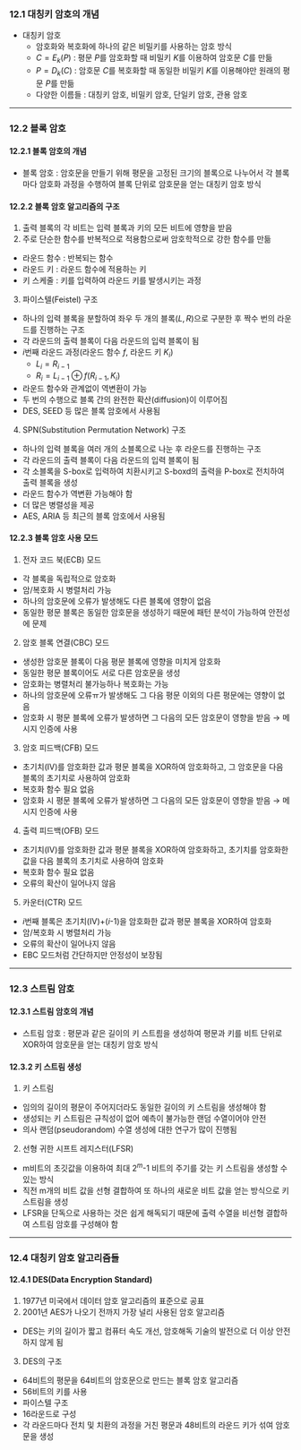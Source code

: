### 12.1 대칭키 암호의 개념

- 대칭키 암호
  - 암호화와 복호화에 하나의 같은 비밀키를 사용하는 암호 방식
  - $C = E_k(P)$ : 평문 $P$를 암호화할 때 비밀키 $K$를 이용하여 암호문 $C$를 만듦
  - $P = D_k(C)$ : 암호문 $C$를 복호화할 때 동일한 비밀키 $K$를 이용해야만 원래의 평문 $P$를 만듦
  - 다양한 이름들 : 대칭키 암호, 비밀키 암호, 단일키 암호, 관용 암호

---

### 12.2 블록 암호

#### 12.2.1 블록 암호의 개념

- 블록 암호 : 암호문을 만들기 위해 평문을 고정된 크기의 블록으로 나누어서 각 블록마다 암호화 과정을 수행하여 블록 단위로 암호문을 얻는 대칭키 암호 방식

#### 12.2.2 블록 암호 알고리즘의 구조

1. 출력 블록의 각 비트는 입력 블록과 키의 모든 비트에 영향을 받음
2. 주로 단순한 함수를 반복적으로 적용함으로써 암호학적으로 강한 함수를 만듦

- 라운드 함수 : 반복되는 함수
- 라운드 키 : 라운드 함수에 적용하는 키
- 키 스케줄 : 키를 입력하여 라운드 키를 발생시키는 과정

3. 파이스텔(Feistel) 구조

- 하나의 입력 블록을 분할하여 좌우 두 개의 블록($L, R$)으로 구분한 후 짝수 번의 라운드를 진행하는 구조
- 각 라운드의 출력 블록이 다음 라운드의 입력 블록이 됨
- $i$번째 라운드 과정(라운드 함수 $f$, 라운드 키 $K_i$)
  - $L_i = R_{i-1}$
  - $R_i = L_{i-1}\oplus f(R_{i-1}, K_i)$
- 라운드 함수와 관계없이 역변환이 가능
- 두 번의 수행으로 블록 간의 완전한 확산(diffusion)이 이루어짐
- DES, SEED 등 많은 블록 암호에서 사용됨

4. SPN(Substitution Permutation Network) 구조

- 하나의 입력 블록을 여러 개의 소블록으로 나눈 후 라운드를 진행하는 구조
- 각 라운드의 출력 블록이 다음 라운드의 입력 블록이 됨
- 각 소블록을 S\-box로 입력하여 치환시키고 S\-boxd의 출력을 P\-box로 전치하여 출력 블록을 생성
- 라운드 함수가 역변환 가능해야 함
- 더 많은 병렬성을 제공
- AES, ARIA 등 최근의 블록 암호에서 사용됨

#### 12.2.3 블록 암호 사용 모드

1. 전자 코드 북(ECB) 모드

- 각 블록을 독립적으로 암호화
- 암/복호화 시 병렬처리 가능
- 하나의 암호문에 오류가 발생해도 다른 블록에 영향이 없음
- 동일한 평문 블록은 동일한 암호문을 생성하기 때문에 패턴 분석이 가능하여 안전성에 문제

2. 암호 블록 연결(CBC) 모드

- 생성한 암호문 블록이 다음 평문 블록에 영향을 미치게 암호화
- 동일한 평문 블록이어도 서로 다른 암호문을 생성
- 암호화는 병렬처리 불가능하나 복호화는 가능
- 하나의 암호문에 오류ㅠ가 발생해도 그 다음 평문 이외의 다른 평문에는 영향이 없음
- 암호화 시 평문 블록에 오류가 발생하면 그 다음의 모든 암호문이 영향을 받음 $\to$ 메시지 인증에 사용

3. 암호 피드백(CFB) 모드

- 초기치(IV)를 암호화한 값과 평문 블록을 XOR하여 암호화하고, 그 암호문을 다음 블록의 초기치로 사용하여 암호화
- 복호화 함수 필요 없음
- 암호화 시 평문 블록에 오류가 발생하면 그 다음의 모든 암호문이 영향을 받음 $\to$ 메시지 인증에 사용

4. 출력 피드백(OFB) 모드

- 초기치(IV)를 암호화한 값과 평문 블록을 XOR하여 암호화하고, 초기치를 암호화한 값을 다음 블록의 초기치로 사용하여 암호화
- 복호화 함수 필요 없음
- 오류의 확산이 일어나지 않음

5. 카운터(CTR) 모드

- $i$번째 블록은 초기치(IV)+($i$-1)을 암호화한 값과 평문 블록을 XOR하여 암호화
- 암/복호화 시 병렬처리 가능
- 오류의 확산이 일어나지 않음
- EBC 모드처럼 간단하지만 안정성이 보장됨

---

### 12.3 스트림 암호

#### 12.3.1 스트림 암호의 개념

- 스트림 암호 : 평문과 같은 길이의 키 스트릠을 생성하여 평문과 키를 비트 단위로 XOR하여 암호문을 얻는 대칭키 암호 방식

#### 12.3.2 키 스트림 생성

1. 키 스트림

- 임의의 길이의 평문이 주어지더라도 동일한 길이의 키 스트림을 생성해야 함
- 생성되는 키 스트림은 규칙성이 없어 예측이 불가능한 랜덤 수열이어야 안전
- 의사 랜덤(pseudorandom) 수열 생성에 대한 연구가 많이 진행됨

2. 선형 귀한 시프트 레지스터(LFSR)

- m비트의 초깃값을 이용하여 최대 $2^m$-1 비트의 주기를 갖는 키 스트림을 생성할 수 있는 방식
- 직전 m개의 비트 값을 선형 결합하여 또 하나의 새로운 비트 값을 얻는 방식으로 키 스트림을 생성
- LFSR을 단독으로 사용하는 것은 쉽게 해독되기 때문에 출력 수열을 비선형 결합하여 스트림 암호를 구성해야 함

---

### 12.4 대칭키 암호 알고리즘들

#### 12.4.1 DES(Data Encryption Standard)

1. 1977년 미국에서 데이터 암호 알고리즘의 표준으로 공표
2. 2001년 AES가 나오기 전까지 가장 널리 사용된 암호 알고리즘

- DES는 키의 길이가 짧고 컴퓨터 속도 개선, 암호해독 기술의 발전으로 더 이상 안전하지 않게 됨

3. DES의 구조

- 64비트의 평문을 64비트의 암호문으로 만드는 블록 암호 알고리즘
- 56비트의 키를 사용
- 파이스텔 구조
- 16라운드로 구성
- 각 라운드마다 전치 및 치환의 과정을 거친 평문과 48비트의 라운드 키가 섞여 암호문을 생성
